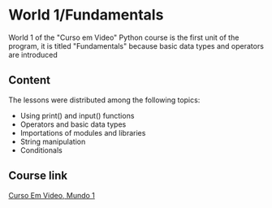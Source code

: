 # World 1/Fundamentals

World 1 of the "Curso em Video" Python course is the first unit of the program, it is titled "Fundamentals" because basic data types and operators are introduced

## Content
The lessons were distributed among the following topics:
* Using print() and input() functions
* Operators and basic data types
* Importations of modules and libraries
* String manipulation
* Conditionals

## Course link

[Curso Em Video, Mundo 1](https://www.youtube.com/playlist?list=PLHz_AreHm4dlKP6QQCekuIPky1CiwmdI6)
